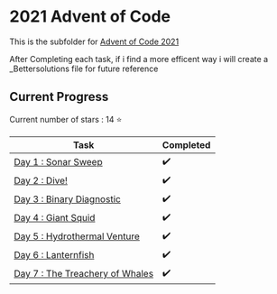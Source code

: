 # 2021 Advent of Code

This is the subfolder for [Advent of Code 2021](https://adventofcode.com/2021)

After Completing each task, if i find a more efficent way i will create a _Bettersolutions file for future reference

## Current Progress

Current number of stars : 14 :star:

| <center>Task</center>                          | <center>Completed</center>          |
|------------------------------------------------|-------------------------------------|
| [Day 1 : Sonar Sweep](Day01/Day01.py)          | :heavy_check_mark:                  |
| [Day 2 : Dive!](Day02/Day02.py)                | :heavy_check_mark:                  |
| [Day 3 : Binary Diagnostic](Day03/Day03.py)    | :heavy_check_mark:                  |
| [Day 4 : Giant Squid](Day04/Day04.py)          | :heavy_check_mark:                  |
| [Day 5 : Hydrothermal Venture](Day05/Day05.py) | :heavy_check_mark:                  |
| [Day 6 : Lanternfish](Day06/Day06.py)          | :heavy_check_mark:                  |
| [Day 7 : The Treachery of Whales](Day07/Day07.py)| :heavy_check_mark:                  |
